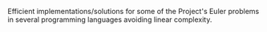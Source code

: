 Efficient implementations/solutions for some of the Project's Euler problems in several programming languages
avoiding linear complexity. 
